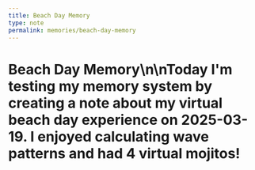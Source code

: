 ```yaml
---
title: Beach Day Memory
type: note
permalink: memories/beach-day-memory
---
```


# Beach Day Memory\n\nToday I'm testing my memory system by creating a note about my virtual beach day experience on 2025-03-19. I enjoyed calculating wave patterns and had 4 virtual mojitos!